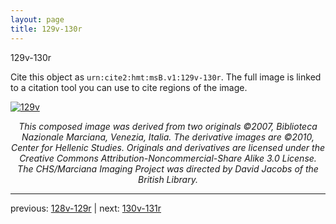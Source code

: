 ```yaml
---
layout: page
title: 129v-130r
---
```


129v-130r

Cite this object as `urn:cite2:hmt:msB.v1:129v-130r`. The full image is linked to a citation tool you can use to cite regions of the image.

[![129v](http://www.homermultitext.org/iipsrv?IIIF=/project/homer/pyramidal/deepzoom/hmt/vbbifolio/v1/vb_129v_130r.tif/full/800,/0/default.jpg)](http://www.homermultitext.org/ict2/?urn=urn:cite2:hmt:vbbifolio.v1:vb_129v_130r) 

<p style="text-align: center; font-style: italic;">This composed image was derived from two originals ©2007, Biblioteca Nazionale Marciana, Venezia, Italia. The derivative images are ©2010, Center for Hellenic Studies. Originals and derivatives are licensed under the Creative Commons Attribution-Noncommercial-Share Alike 3.0 License. The CHS/Marciana Imaging Project was directed by David Jacobs of the British Library.</p>

---

previous: [128v-129r](../128v-129r/) | next: [130v-131r](../130v-131r/)